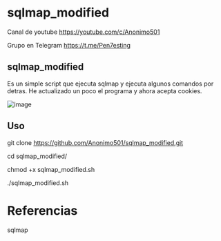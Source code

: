 # sqlmap_modified

Canal de youtube  https://youtube.com/c/Anonimo501

Grupo en Telegram https://t.me/Pen7esting

## sqlmap_modified

Es un simple script que ejecuta sqlmap y ejecuta algunos comandos por detras.
He actualizado un poco el programa y ahora acepta cookies.

![image](https://user-images.githubusercontent.com/67207446/172269100-ad155452-4f04-42ba-99b4-cc9b49239e2f.png)


## Uso

git clone https://github.com/Anonimo501/sqlmap_modified.git

cd sqlmap_modified/

chmod +x sqlmap_modified.sh

./sqlmap_modified.sh


# Referencias

sqlmap
